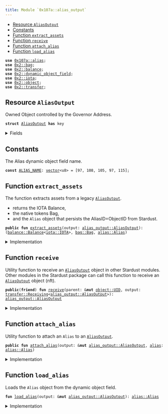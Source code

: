 ```yaml
---
title: Module `0x107a::alias_output`
---
```




-  [Resource `AliasOutput`](#0x107a_alias_output_AliasOutput)
-  [Constants](#@Constants_0)
-  [Function `extract_assets`](#0x107a_alias_output_extract_assets)
-  [Function `receive`](#0x107a_alias_output_receive)
-  [Function `attach_alias`](#0x107a_alias_output_attach_alias)
-  [Function `load_alias`](#0x107a_alias_output_load_alias)


<pre><code><b>use</b> <a href="alias.md#0x107a_alias">0x107a::alias</a>;
<b>use</b> <a href="../iota-framework/bag.md#0x2_bag">0x2::bag</a>;
<b>use</b> <a href="../iota-framework/balance.md#0x2_balance">0x2::balance</a>;
<b>use</b> <a href="../iota-framework/dynamic_object_field.md#0x2_dynamic_object_field">0x2::dynamic_object_field</a>;
<b>use</b> <a href="../iota-framework/iota.md#0x2_iota">0x2::iota</a>;
<b>use</b> <a href="../iota-framework/object.md#0x2_object">0x2::object</a>;
<b>use</b> <a href="../iota-framework/transfer.md#0x2_transfer">0x2::transfer</a>;
</code></pre>



<a name="0x107a_alias_output_AliasOutput"></a>

## Resource `AliasOutput`

Owned Object controlled by the Governor Address.


<pre><code><b>struct</b> <a href="alias_output.md#0x107a_alias_output_AliasOutput">AliasOutput</a> <b>has</b> key
</code></pre>



<details>
<summary>Fields</summary>


<dl>
<dt>
<code>id: <a href="../iota-framework/object.md#0x2_object_UID">object::UID</a></code>
</dt>
<dd>
 This is a "random" UID, not the AliasID from Stardust.
</dd>
<dt>
<code><a href="../iota-framework/iota.md#0x2_iota">iota</a>: <a href="../iota-framework/balance.md#0x2_balance_Balance">balance::Balance</a>&lt;<a href="../iota-framework/iota.md#0x2_iota_IOTA">iota::IOTA</a>&gt;</code>
</dt>
<dd>
 The amount of IOTA coins held by the output.
</dd>
<dt>
<code>native_tokens: <a href="../iota-framework/bag.md#0x2_bag_Bag">bag::Bag</a></code>
</dt>
<dd>
 The <code>Bag</code> holds native tokens, key-ed by the stringified type of the asset.
 Example: key: "0xabcded::soon::SOON", value: Balance<0xabcded::soon::SOON>.
</dd>
</dl>


</details>

<a name="@Constants_0"></a>

## Constants


<a name="0x107a_alias_output_ALIAS_NAME"></a>

The Alias dynamic object field name.


<pre><code><b>const</b> <a href="alias_output.md#0x107a_alias_output_ALIAS_NAME">ALIAS_NAME</a>: <a href="../move-stdlib/vector.md#0x1_vector">vector</a>&lt;u8&gt; = [97, 108, 105, 97, 115];
</code></pre>



<a name="0x107a_alias_output_extract_assets"></a>

## Function `extract_assets`

The function extracts assets from a legacy <code><a href="alias_output.md#0x107a_alias_output_AliasOutput">AliasOutput</a></code>.
- returns the IOTA Balance,
- the native tokens Bag,
- and the <code>Alias</code> object that persists the AliasID=ObjectID from Stardust.


<pre><code><b>public</b> <b>fun</b> <a href="alias_output.md#0x107a_alias_output_extract_assets">extract_assets</a>(output: <a href="alias_output.md#0x107a_alias_output_AliasOutput">alias_output::AliasOutput</a>): (<a href="../iota-framework/balance.md#0x2_balance_Balance">balance::Balance</a>&lt;<a href="../iota-framework/iota.md#0x2_iota_IOTA">iota::IOTA</a>&gt;, <a href="../iota-framework/bag.md#0x2_bag_Bag">bag::Bag</a>, <a href="alias.md#0x107a_alias_Alias">alias::Alias</a>)
</code></pre>



<details>
<summary>Implementation</summary>


<pre><code><b>public</b> <b>fun</b> <a href="alias_output.md#0x107a_alias_output_extract_assets">extract_assets</a>(<b>mut</b> output: <a href="alias_output.md#0x107a_alias_output_AliasOutput">AliasOutput</a>): (Balance&lt;IOTA&gt;, Bag, Alias) {
    // Load the related <a href="alias.md#0x107a_alias">alias</a> <a href="../iota-framework/object.md#0x2_object">object</a>.
    <b>let</b> <a href="alias.md#0x107a_alias">alias</a> = <a href="alias_output.md#0x107a_alias_output_load_alias">load_alias</a>(&<b>mut</b> output);

    // Unpack the output into its basic part.
    <b>let</b> <a href="alias_output.md#0x107a_alias_output_AliasOutput">AliasOutput</a> {
        id,
        <a href="../iota-framework/iota.md#0x2_iota">iota</a>,
        native_tokens
    } = output;

    // Delete the output.
    <a href="../iota-framework/object.md#0x2_object_delete">object::delete</a>(id);

    (<a href="../iota-framework/iota.md#0x2_iota">iota</a>, native_tokens, <a href="alias.md#0x107a_alias">alias</a>)
}
</code></pre>



</details>

<a name="0x107a_alias_output_receive"></a>

## Function `receive`

Utility function to receive an <code><a href="alias_output.md#0x107a_alias_output_AliasOutput">AliasOutput</a></code> object in other Stardust modules.
Other modules in the Stardust package can call this function to receive an <code><a href="alias_output.md#0x107a_alias_output_AliasOutput">AliasOutput</a></code> object (nft).


<pre><code><b>public</b>(<b>friend</b>) <b>fun</b> <a href="alias_output.md#0x107a_alias_output_receive">receive</a>(parent: &<b>mut</b> <a href="../iota-framework/object.md#0x2_object_UID">object::UID</a>, output: <a href="../iota-framework/transfer.md#0x2_transfer_Receiving">transfer::Receiving</a>&lt;<a href="alias_output.md#0x107a_alias_output_AliasOutput">alias_output::AliasOutput</a>&gt;): <a href="alias_output.md#0x107a_alias_output_AliasOutput">alias_output::AliasOutput</a>
</code></pre>



<details>
<summary>Implementation</summary>


<pre><code><b>public</b>(<a href="../iota-framework/package.md#0x2_package">package</a>) <b>fun</b> <a href="alias_output.md#0x107a_alias_output_receive">receive</a>(parent: &<b>mut</b> UID, output: Receiving&lt;<a href="alias_output.md#0x107a_alias_output_AliasOutput">AliasOutput</a>&gt;) : <a href="alias_output.md#0x107a_alias_output_AliasOutput">AliasOutput</a> {
    <a href="../iota-framework/transfer.md#0x2_transfer_receive">transfer::receive</a>(parent, output)
}
</code></pre>



</details>

<a name="0x107a_alias_output_attach_alias"></a>

## Function `attach_alias`

Utility function to attach an <code>Alias</code> to an <code><a href="alias_output.md#0x107a_alias_output_AliasOutput">AliasOutput</a></code>.


<pre><code><b>public</b> <b>fun</b> <a href="alias_output.md#0x107a_alias_output_attach_alias">attach_alias</a>(output: &<b>mut</b> <a href="alias_output.md#0x107a_alias_output_AliasOutput">alias_output::AliasOutput</a>, <a href="alias.md#0x107a_alias">alias</a>: <a href="alias.md#0x107a_alias_Alias">alias::Alias</a>)
</code></pre>



<details>
<summary>Implementation</summary>


<pre><code><b>public</b> <b>fun</b> <a href="alias_output.md#0x107a_alias_output_attach_alias">attach_alias</a>(output: &<b>mut</b> <a href="alias_output.md#0x107a_alias_output_AliasOutput">AliasOutput</a>, <a href="alias.md#0x107a_alias">alias</a>: Alias) {
    <a href="../iota-framework/dynamic_object_field.md#0x2_dynamic_object_field_add">dynamic_object_field::add</a>(&<b>mut</b> output.id, <a href="alias_output.md#0x107a_alias_output_ALIAS_NAME">ALIAS_NAME</a>, <a href="alias.md#0x107a_alias">alias</a>)
}
</code></pre>



</details>

<a name="0x107a_alias_output_load_alias"></a>

## Function `load_alias`

Loads the <code>Alias</code> object from the dynamic object field.


<pre><code><b>fun</b> <a href="alias_output.md#0x107a_alias_output_load_alias">load_alias</a>(output: &<b>mut</b> <a href="alias_output.md#0x107a_alias_output_AliasOutput">alias_output::AliasOutput</a>): <a href="alias.md#0x107a_alias_Alias">alias::Alias</a>
</code></pre>



<details>
<summary>Implementation</summary>


<pre><code><b>fun</b> <a href="alias_output.md#0x107a_alias_output_load_alias">load_alias</a>(output: &<b>mut</b> <a href="alias_output.md#0x107a_alias_output_AliasOutput">AliasOutput</a>): Alias {
    <a href="../iota-framework/dynamic_object_field.md#0x2_dynamic_object_field_remove">dynamic_object_field::remove</a>(&<b>mut</b> output.id, <a href="alias_output.md#0x107a_alias_output_ALIAS_NAME">ALIAS_NAME</a>)
}
</code></pre>



</details>

